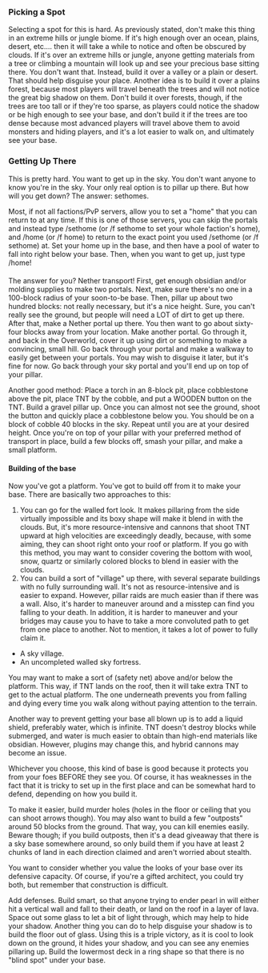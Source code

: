 ### Picking a Spot
Selecting a spot for this is hard. As previously stated, don't make this thing in an extreme hills or jungle biome. If it's high enough over an ocean, plains, desert, etc.... then it will take a while to notice and often be obscured by clouds. If it's over an extreme hills or jungle, anyone getting materials from a tree or climbing a mountain will look up and see your precious base sitting there. You don't want that. Instead, build it over a valley or a plain or desert. That should help disguise your place. Another idea is to build it over a plains forest, because most players will travel beneath the trees and will not notice the great big shadow on them. Don't build it over forests, though, if the trees are too tall or if they're too sparse, as players could notice the shadow or be high enough to see your base, and don't build it if the trees are too dense because most advanced players will travel above them to avoid monsters and hiding players, and it's a lot easier to walk on, and ultimately see your base.

### Getting Up There
This is pretty hard. You want to get up in the sky. You don't want anyone to know you're in the sky. Your only real option is to pillar up there. But how will you get down? The answer: sethomes.

Most, if not all factions/PvP servers, allow you to set a "home" that you can return to at any time. If this is one of those servers, you can skip the portals and instead type /sethome (or /f sethome to set your whole faction's home), and /home (or /f home) to return to the exact point you used /sethome (or /f sethome) at. Set your home up in the base, and then have a pool of water to fall into right below your base. Then, when you want to get up, just type /home! 

#### 
The answer for you? Nether transport!
First, get enough obsidian and/or molding supplies to make two portals. Next, make sure there's no one in a 100-block radius of your soon-to-be base. Then, pillar up about two hundred blocks: not really necessary, but it's a nice height. Sure, you can't really see the ground, but people will need a LOT of dirt to get up there. After that, make a Nether portal up there. You then want to go about sixty-four blocks away from your location. Make another portal. Go through it, and back in the Overworld, cover it up using dirt or something to make a convincing, small hill. Go back through your portal and make a walkway to easily get between your portals. You may wish to disguise it later, but it's fine for now. Go back through your sky portal and you'll end up on top of your pillar. 

Another good method: Place a torch in an 8-block pit, place cobblestone above the pit, place TNT by the cobble, and put a WOODEN button on the TNT. Build a gravel pillar up. Once you can almost not see the ground, shoot the button and quickly place a cobblestone below you. You should be on a block of cobble 40 blocks in the sky. Repeat until you are at your desired height.
Once you're on top of your pillar with your preferred method of transport in place, build a few blocks off, smash your pillar, and make a small platform.

#### Building of the base
Now you've got a platform. You've got to build off from it to make your base. There are basically two approaches to this:

1. You can go for the walled fort look. It makes pillaring from the side virtually impossible and its boxy shape will make it blend in with the clouds. But, it's more resource-intensive and cannons that shoot TNT upward at high velocities are exceedingly deadly, because, with some aiming, they can shoot right onto your roof or platform. If you go with this method, you may want to consider covering the bottom with wool, snow, quartz or similarly colored blocks to blend in easier with the clouds.
2. You can build a sort of "village" up there, with several separate buildings with no fully surrounding wall. It's not as resource-intensive and is easier to expand. However, pillar raids are much easier than if there was a wall. Also, it's harder to maneuver around and a misstep can find you falling to your death. In addition, it is harder to maneuver and your bridges may cause you to have to take a more convoluted path to get from one place to another. Not to mention, it takes a lot of power to fully claim it.

- A sky village.
- An uncompleted walled sky fortress.

You may want to make a sort of (safety net) above and/or below the platform. This way, if TNT lands on the roof, then it will take extra TNT to get to the actual platform. The one underneath prevents you from falling and dying every time you walk along without paying attention to the terrain.

Another way to prevent getting your base all blown up is to add a liquid shield, preferably water, which is infinite. TNT doesn't destroy blocks while submerged, and water is much easier to obtain than high-end materials like obsidian. However, plugins may change this, and hybrid cannons may become an issue.

Whichever you choose, this kind of base is good because it protects you from your foes BEFORE they see you. Of course, it has weaknesses in the fact that it is tricky to set up in the first place and can be somewhat hard to defend, depending on how you build it.

To make it easier, build murder holes (holes in the floor or ceiling that you can shoot arrows though). You may also want to build a few "outposts" around 50 blocks from the ground. That way, you can kill enemies easily. Beware though; if you build outposts, then it's a dead giveaway that there is a sky base somewhere around, so only build them if you have at least 2 chunks of land in each direction claimed and aren't worried about stealth.

You want to consider whether you value the looks of your base over its defensive capacity. Of course, if you're a gifted architect, you could try both, but remember that construction is difficult.

Add defenses. Build smart, so that anyone trying to ender pearl in will either hit a vertical wall and fall to their death, or land on the roof in a layer of lava. Space out some glass to let a bit of light through, which may help to hide your shadow. Another thing you can do to help disguise your shadow is to build the floor out of glass. Using this is a triple victory, as it is cool to look down on the ground, it hides your shadow, and you can see any enemies pillaring up. Build the lowermost deck in a ring shape so that there is no "blind spot" under your base.

